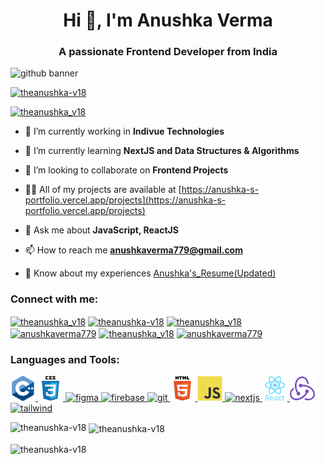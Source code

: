 <h1 align="center">Hi 👋, I'm Anushka Verma</h1>
<h3 align="center">A passionate Frontend Developer from India</h3>

<img src="https://camo.githubusercontent.com/4fa9a5bdefafee7e59ad2086429306dfc0c902d0db4d2d1fdfb534b1767d9f62/68747470733a2f2f646576656c6f706572732e67697068792e636f6d2f6272616e63682f6d61737465722f7374617469632f6170692d35313264333663303936363236383237313731303861333862626235633537642e676966" width="400" alt="github banner">

<p align="left"> <a href="https://github.com/ryo-ma/github-profile-trophy"><img src="https://github-profile-trophy.vercel.app/?username=theanushka-v18" alt="theanushka-v18" /></a> </p>

<p align="left"> <a href="https://twitter.com/theanushka_v18" target="blank"><img src="https://img.shields.io/twitter/follow/theanushka_v18?logo=twitter&style=for-the-badge" alt="theanushka_v18" /></a> </p>

- 🔭 I’m currently working in **Indivue Technologies**

- 🌱 I’m currently learning **NextJS and Data Structures & Algorithms**

- 👯 I’m looking to collaborate on **Frontend Projects**

- 👨‍💻 All of my projects are available at [https://anushka-s-portfolio.vercel.app/projects](https://anushka-s-portfolio.vercel.app/projects)

- 💬 Ask me about **JavaScript, ReactJS**

- 📫 How to reach me **anushkaverma779@gmail.com**

- 📄 Know about my experiences [Anushka's_Resume(Updated)](https://drive.google.com/file/d/1BOvx_eO5S_ILyzt2qoOXOKiIonuN4TwM/view?usp=sharing)

<h3 align="left">Connect with me:</h3>
<p align="left">
<a href="https://twitter.com/theanushka_v18" target="blank"><img align="center" src="https://raw.githubusercontent.com/rahuldkjain/github-profile-readme-generator/master/src/images/icons/Social/twitter.svg" alt="theanushka_v18" height="30" width="40" /></a>
<a href="https://linkedin.com/in/theanushka-v18" target="blank"><img align="center" src="https://raw.githubusercontent.com/rahuldkjain/github-profile-readme-generator/master/src/images/icons/Social/linked-in-alt.svg" alt="theanushka-v18" height="30" width="40" /></a>
<a href="https://instagram.com/theanushka_v18" target="blank"><img align="center" src="https://raw.githubusercontent.com/rahuldkjain/github-profile-readme-generator/master/src/images/icons/Social/instagram.svg" alt="theanushka_v18" height="30" width="40" /></a>
<a href="https://www.hackerrank.com/anushkaverma779" target="blank"><img align="center" src="https://raw.githubusercontent.com/rahuldkjain/github-profile-readme-generator/master/src/images/icons/Social/hackerrank.svg" alt="anushkaverma779" height="30" width="40" /></a>
<a href="https://www.leetcode.com/theanushka_v18" target="blank"><img align="center" src="https://raw.githubusercontent.com/rahuldkjain/github-profile-readme-generator/master/src/images/icons/Social/leet-code.svg" alt="theanushka_v18" height="30" width="40" /></a>
<a href="https://auth.geeksforgeeks.org/user/anushkaverma779" target="blank"><img align="center" src="https://raw.githubusercontent.com/rahuldkjain/github-profile-readme-generator/master/src/images/icons/Social/geeks-for-geeks.svg" alt="anushkaverma779" height="30" width="40" /></a>
</p>

<h3 align="left">Languages and Tools:</h3>
<p align="left"> <a href="https://www.w3schools.com/cpp/" target="_blank" rel="noreferrer"> <img src="https://raw.githubusercontent.com/devicons/devicon/master/icons/cplusplus/cplusplus-original.svg" alt="cplusplus" width="40" height="40"/> </a> <a href="https://www.w3schools.com/css/" target="_blank" rel="noreferrer"> <img src="https://raw.githubusercontent.com/devicons/devicon/master/icons/css3/css3-original-wordmark.svg" alt="css3" width="40" height="40"/> </a> <a href="https://www.figma.com/" target="_blank" rel="noreferrer"> <img src="https://www.vectorlogo.zone/logos/figma/figma-icon.svg" alt="figma" width="40" height="40"/> </a> <a href="https://firebase.google.com/" target="_blank" rel="noreferrer"> <img src="https://www.vectorlogo.zone/logos/firebase/firebase-icon.svg" alt="firebase" width="40" height="40"/> </a> <a href="https://git-scm.com/" target="_blank" rel="noreferrer"> <img src="https://www.vectorlogo.zone/logos/git-scm/git-scm-icon.svg" alt="git" width="40" height="40"/> </a> <a href="https://www.w3.org/html/" target="_blank" rel="noreferrer"> <img src="https://raw.githubusercontent.com/devicons/devicon/master/icons/html5/html5-original-wordmark.svg" alt="html5" width="40" height="40"/> </a> <a href="https://developer.mozilla.org/en-US/docs/Web/JavaScript" target="_blank" rel="noreferrer"> <img src="https://raw.githubusercontent.com/devicons/devicon/master/icons/javascript/javascript-original.svg" alt="javascript" width="40" height="40"/> </a> <a href="https://nextjs.org/" target="_blank" rel="noreferrer"> <img src="https://cdn.worldvectorlogo.com/logos/nextjs-2.svg" alt="nextjs" width="40" height="40"/> </a> <a href="https://reactjs.org/" target="_blank" rel="noreferrer"> <img src="https://raw.githubusercontent.com/devicons/devicon/master/icons/react/react-original-wordmark.svg" alt="react" width="40" height="40"/> </a> <a href="https://redux.js.org" target="_blank" rel="noreferrer"> <img src="https://raw.githubusercontent.com/devicons/devicon/master/icons/redux/redux-original.svg" alt="redux" width="40" height="40"/> </a> <a href="https://tailwindcss.com/" target="_blank" rel="noreferrer"> <img src="https://www.vectorlogo.zone/logos/tailwindcss/tailwindcss-icon.svg" alt="tailwind" width="40" height="40"/> </a> </p>

<p><img align="left" src="https://github-readme-stats.vercel.app/api/top-langs?username=theanushka-v18&show_icons=true&locale=en&layout=compact" alt="theanushka-v18" /></p>

<p>&nbsp;<img align="center" src="https://github-readme-stats.vercel.app/api?username=theanushka-v18&show_icons=true&locale=en" alt="theanushka-v18" /></p>

<p><img align="center" src="https://github-readme-streak-stats.herokuapp.com/?user=theanushka-v18&" alt="theanushka-v18" /></p>
